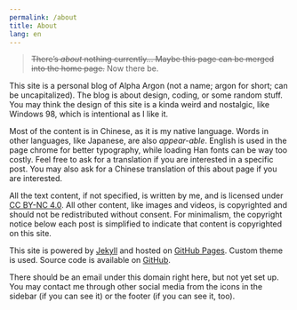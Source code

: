 ```yaml
---
permalink: /about
title: About
lang: en
---
```


> <s>There’s *about* nothing currently... Maybe this page can be merged into the home page.</s> Now there be.

This site is a personal blog of Alpha Argon (not a name; argon for short; can be uncapitalized). The blog is about design, coding, or some random stuff. You may think the design of this site is a kinda weird and nostalgic, like Windows 98, which is intentional as I like it.

Most of the content is in Chinese, as it is my native language. Words in other languages, like Japanese, are also *appear-able*. English is used in the page chrome for better typography, while loading Han fonts can be way too costly. Feel free to ask for a translation if you are interested in a specific post. You may also ask for a Chinese translation of this about page if you are interested.

All the text content, if not specified, is written by me, and is licensed under [CC BY-NC 4.0](https://creativecommons.org/licenses/by-nc/4.0/). All other content, like images and videos, is copyrighted and should not be redistributed without consent. For minimalism, the copyright notice below each post is simplified to indicate that content is copyrighted on this site.

This site is powered by [Jekyll](https://jekyllrb.com/) and hosted on [GitHub Pages](https://pages.github.com/). Custom theme is used. Source code is available on [GitHub](https://github.com/alphaArgon/alphaArgon.github.io).

There should be an email under this domain right here, but not yet set up. You may contact me through other social media from the icons in the sidebar (if you can see it) or the footer (if you can see it, too).
